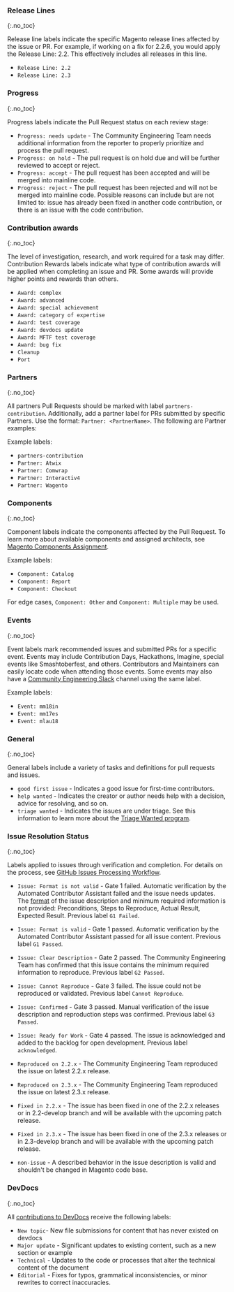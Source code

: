 ### Release Lines
{:.no_toc}

Release line labels indicate the specific Magento release lines affected by the issue or PR. For example, if working on a fix for 2.2.6, you would apply the Release Line: 2.2. This effectively includes all releases in this line.

* `Release Line: 2.2`
* `Release Line: 2.3`

### Progress
{:.no_toc}

Progress labels indicate the Pull Request status on each review stage:

* `Progress: needs update` - The Community Engineering Team needs additional information from the reporter to properly prioritize and process the pull request. <!-- needs update -->
* `Progress: on hold` - The pull request is on hold due and will be further reviewed to accept or reject.
* `Progress: accept` - The pull request has been accepted and will be merged into mainline code. <!-- accept -->
* `Progress: reject` - The pull request has been rejected and will not be merged into mainline code. Possible reasons can include but are not limited to: issue has already been fixed in another code contribution, or there is an issue with the code contribution. <!-- reject -->

### Contribution awards
{:.no_toc}

The level of investigation, research, and work required for a task may differ. Contribution Rewards labels  indicate what type of contribution awards will be applied when completing an issue and PR. Some awards will provide higher points and rewards than others.

* `Award: complex`
* `Award: advanced`
* `Award: special achievement`
* `Award: category of expertise`
* `Award: test coverage`
* `Award: devdocs update`
* `Award: MFTF test coverage`
* `Award: bug fix`
* `Cleanup`
* `Port`

### Partners
{:.no_toc}

All partners Pull Requests should be marked with label `partners-contribution`. Additionally, add a partner label for PRs submitted by specific Partners. Use the format: `Partner: <PartnerName>`. The following are Partner examples:

Example labels:

* `partners-contribution`
* `Partner: Atwix`
* `Partner: Comwrap`
* `Partner: Interactiv4`
* `Partner: Wagento`

### Components
{:.no_toc}

Component labels indicate the components affected by the Pull Request. To learn more about available components and assigned architects, see [Magento Components Assignment](https://github.com/magento/magento2/wiki/Magento-Components-Assignment).

Example labels:

* `Component: Catalog`
* `Component: Report`
* `Component: Checkout`

For edge cases, `Component: Other` and `Component: Multiple` may be used.

### Events
{:.no_toc}

Event labels mark recommended issues and submitted PRs for a specific event. Events may include Contribution Days, Hackathons, Imagine, special events like Smashtoberfest, and others. Contributors and Maintainers can easily locate code when attending those events. Some events may also have a [Community Engineering Slack](https://magentocommeng.slack.com) channel using the same label.

Example labels:

* `Event: mm18in`
* `Event: mm17es`
* `Event: mlau18`

### General
{:.no_toc}

General labels include a variety of tasks and definitions for pull requests and issues.

* `good first issue` - Indicates a good issue for first-time contributors.
* `help wanted` - Indicates the creator or author needs help with a decision, advice for resolving, and so on.
* `triage wanted` - Indicates the issues are under triage. See this information to learn more about the [Triage Wanted program](https://github.com/magento/magento2/wiki/Triage-Wanted).

### Issue Resolution Status
{:.no_toc}

Labels applied to issues through verification and completion. For details on the process, see [GitHub Issues Processing Workflow](https://github.com/magento/magento2/wiki/GitHub-Issues-Processing-Workflow).

* `Issue: Format is not valid` - Gate 1 failed. Automatic verification by the Automated Contributor Assistant failed and the issue needs updates. The [format](https://github.com/magento/magento2/tree/2.3-develop/.github/ISSUE_TEMPLATE) of the issue description and minimum required information is not provided: Preconditions, Steps to Reproduce, Actual Result, Expected Result. Previous label `G1 Failed`.
* `Issue: Format is valid` - Gate 1 passed. Automatic verification by the Automated Contributor Assistant passed for all issue content. Previous label `G1 Passed`.
* `Issue: Clear Description` - Gate 2 passed. The Community Engineering Team has confirmed that this issue contains the minimum required information to reproduce. Previous label `G2 Passed`.
* `Issue: Cannot Reproduce` - Gate 3 failed. The issue could not be reproduced or validated. Previous label `Cannot Reproduce`.
* `Issue: Confirmed` - Gate 3 passed. Manual verification of the issue description and reproduction steps was confirmed. Previous label `G3 Passed`.
* `Issue: Ready for Work` - Gate 4 passed. The issue is acknowledged and added to the backlog for open development. Previous label `acknowledged`.
* `Reproduced on 2.2.x` - The Community Engineering Team reproduced the issue on latest 2.2.x release.
* `Reproduced on 2.3.x` - The Community Engineering Team reproduced the issue on latest 2.3.x release.

* `Fixed in 2.2.x` - The issue has been fixed in one of the 2.2.x releases or in 2.2-develop branch and will be available with the upcoming patch release.
* `Fixed in 2.3.x` - The issue has been fixed in one of the 2.3.x releases or in 2.3-develop branch and will be available with the upcoming patch release.
* `non-issue` - A described behavior in the issue description is valid and shouldn't be changed in Magento code base.

### DevDocs
{:.no_toc}

All [contributions to DevDocs](https://github.com/magento/devdocs/blob/master/.github/CONTRIBUTING.md) receive the following labels:

* `New topic`- New file submissions for content that has never existed on devdocs
* `Major update` - Significant updates to existing content, such as a new section or example
* `Technical` - Updates to the code or processes that alter the technical content of the document
* `Editorial` - Fixes for typos, grammatical inconsistencies, or minor rewrites to correct inaccuracies.
